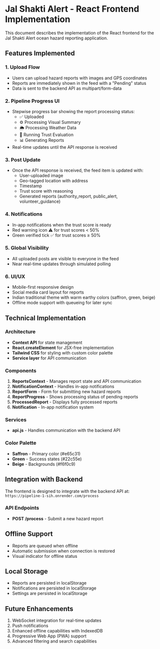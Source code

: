 # Jal Shakti Alert - React Frontend Implementation

This document describes the implementation of the React frontend for the Jal Shakti Alert ocean hazard reporting application.

## Features Implemented

### 1. Upload Flow
- Users can upload hazard reports with images and GPS coordinates
- Reports are immediately shown in the feed with a "Pending" status
- Data is sent to the backend API as multipart/form-data

### 2. Pipeline Progress UI
- Stepwise progress bar showing the report processing status:
  - ✅ Uploaded
  - ⚙️ Processing Visual Summary
  - 🌦️ Processing Weather Data
  - 🤖 Running Trust Evaluation
  - 📊 Generating Reports
- Real-time updates until the API response is received

### 3. Post Update
- Once the API response is received, the feed item is updated with:
  - User-uploaded image
  - Geo-tagged location with address
  - Timestamp
  - Trust score with reasoning
  - Generated reports (authority_report, public_alert, volunteer_guidance)

### 4. Notifications
- In-app notifications when the trust score is ready
- Red warning icon ⚠️ for trust scores < 50%
- Green verified tick ✅ for trust scores ≥ 50%

### 5. Global Visibility
- All uploaded posts are visible to everyone in the feed
- Near real-time updates through simulated polling

### 6. UI/UX
- Mobile-first responsive design
- Social media card layout for reports
- Indian traditional theme with warm earthy colors (saffron, green, beige)
- Offline mode support with queueing for later sync

## Technical Implementation

### Architecture
- **Context API** for state management
- **React.createElement** for JSX-free implementation
- **Tailwind CSS** for styling with custom color palette
- **Service layer** for API communication

### Components
1. **ReportsContext** - Manages report state and API communication
2. **NotificationContext** - Handles in-app notifications
3. **ReportForm** - Form for submitting new hazard reports
4. **ReportProgress** - Shows processing status of pending reports
5. **ProcessedReport** - Displays fully processed reports
6. **Notification** - In-app notification system

### Services
- **api.js** - Handles communication with the backend API

### Color Palette
- **Saffron** - Primary color (#e65c31)
- **Green** - Success states (#22c55e)
- **Beige** - Backgrounds (#f6f0c9)

## Integration with Backend
The frontend is designed to integrate with the backend API at:
`https://pipeline-1-sih.onrender.com/process`

### API Endpoints
- **POST /process** - Submit a new hazard report

## Offline Support
- Reports are queued when offline
- Automatic submission when connection is restored
- Visual indicator for offline status

## Local Storage
- Reports are persisted in localStorage
- Notifications are persisted in localStorage
- Settings are persisted in localStorage

## Future Enhancements
1. WebSocket integration for real-time updates
2. Push notifications
3. Enhanced offline capabilities with IndexedDB
4. Progressive Web App (PWA) support
5. Advanced filtering and search capabilities
